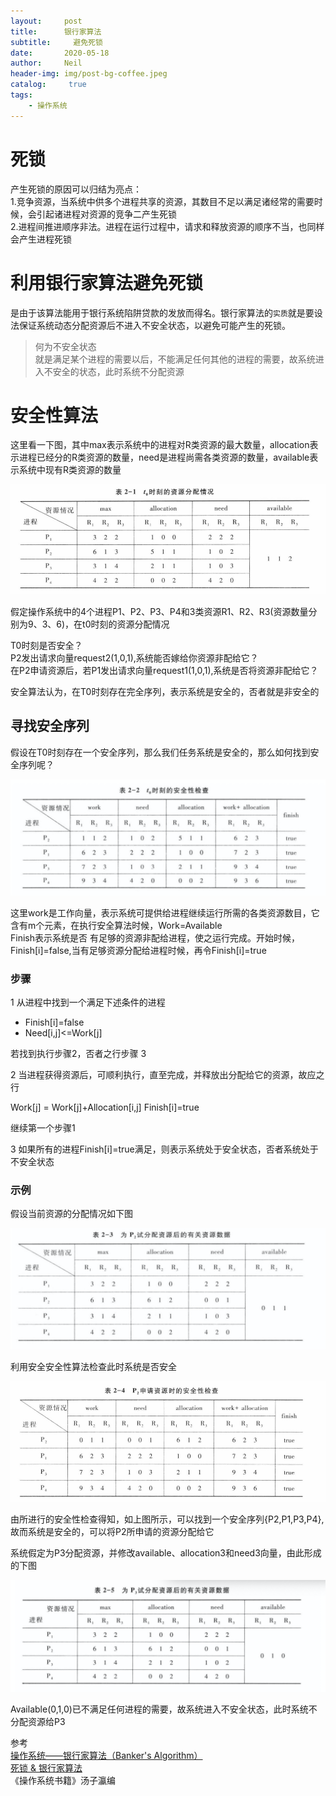 ```yaml
---
layout:     post
title:      银行家算法
subtitle:	  避免死锁
date:       2020-05-18
author:     Neil
header-img: img/post-bg-coffee.jpeg
catalog: 	 true
tags:
    - 操作系统
---
```


# 死锁

产生死锁的原因可以归结为亮点：  
1.竞争资源，当系统中供多个进程共享的资源，其数目不足以满足诸经常的需要时候，会引起诸进程对资源的竞争二产生死锁  
2.进程间推进顺序非法。进程在运行过程中，请求和释放资源的顺序不当，也同样会产生进程死锁

# 利用银行家算法避免死锁

是由于该算法能用于银行系统陷阱贷款的发放而得名。银行家算法的`实质`就是要设法保证系统动态分配资源后不进入不安全状态，以避免可能产生的死锁。

>何为不安全状态  
就是满足某个进程的需要以后，不能满足任何其他的进程的需要，故系统进入不安全的状态，此时系统不分配资源

# 安全性算法

这里看一下图，其中max表示系统中的进程对R类资源的最大数量，allocation表示进程已经分的R类资源的数量，need是进程尚需各类资源的数量，available表示系统中现有R类资源的数量

![](/img/local/Banker'sAlgorithm.png)

假定操作系统中的4个进程P1、P2、P3、P4和3类资源R1、R2、R3(资源数量分别为9、3、6)，在t0时刻的资源分配情况

T0时刻是否安全？  
P2发出请求向量request2(1,0,1),系统能否嫁给你资源非配给它？  
在P2申请资源后，若P1发出请求向量request1(1,0,1),系统是否将资源非配给它？

安全算法认为，在T0时刻存在完全序列，表示系统是安全的，否者就是非安全的

## 寻找安全序列

假设在T0时刻存在一个安全序列，那么我们任务系统是安全的，那么如何找到安全序列呢？

![](/img/local/Banker'sAlgorithm1.png)

这里work是工作向量，表示系统可提供给进程继续运行所需的各类资源数目，它含有m个元素，在执行安全算法时候，Work=Available  
Finish表示系统是否 有足够的资源非配给进程，使之运行完成。开始时候，Finish[i]=false,当有足够资源分配给进程时候，再令Finish[i]=true

### 步骤

1 从进程中找到一个满足下述条件的进程  

* Finish[i]=false
* Need[i,j]<=Work[j]  

若找到执行步骤2，否者之行步骤 3

2 当进程获得资源后，可顺利执行，直至完成，并释放出分配给它的资源，故应之行

Work[j] = Work[j]+Allocation[i,j]
Finish[i]=true

继续第一个步骤1

3 如果所有的进程Finish[i]=true满足，则表示系统处于安全状态，否者系统处于不安全状态

### 示例

假设当前资源的分配情况如下图

![](/img/local/Banker'sAlgorithm2.png)

利用安全安全性算法检查此时系统是否安全

![](/img/local/Banker'sAlgorithm3.png)  

由所进行的安全性检查得知，如上图所示，可以找到一个安全序列{P2,P1,P3,P4},故而系统是安全的，可以将P2所申请的资源分配给它

系统假定为P3分配资源，并修改available、allocation3和need3向量，由此形成的下图

![](/img/local/Banker'sAlgorithm4.png)

Available(0,1,0)已不满足任何进程的需要，故系统进入不安全状态，此时系统不分配资源给P3


参考  
[操作系统——银行家算法（Banker's Algorithm）](https://www.cnblogs.com/wkfvawl/p/11929508.html)  
[死锁 & 银行家算法](https://www.jianshu.com/p/355f138ea3c8)  
《操作系统书籍》汤子瀛编 